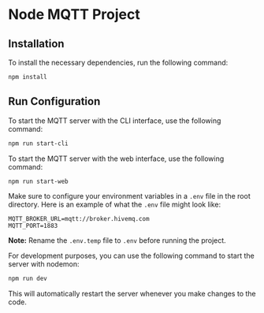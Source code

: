 # Node MQTT Project


## Installation

To install the necessary dependencies, run the following command:


```bash
npm install
```

## Run Configuration

To start the MQTT server with the CLI interface, use the following command:

```bash
npm run start-cli
```

To start the MQTT server with the web interface, use the following command:

```bash
npm run start-web
```

Make sure to configure your environment variables in a `.env` file in the root directory. Here is an example of what the `.env` file might look like:

```
MQTT_BROKER_URL=mqtt://broker.hivemq.com
MQTT_PORT=1883
```

**Note:** Rename the `.env.temp` file to `.env` before running the project.

For development purposes, you can use the following command to start the server with nodemon:

```bash
npm run dev
```

This will automatically restart the server whenever you make changes to the code.




